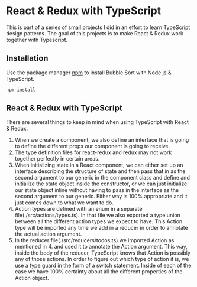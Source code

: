 # React & Redux with TypeScript

This is part of a series of small projects I did in an effort to learn TypeScript design patterns. The goal of this projects is to make React & Redux work together with Typescript.

## Installation

Use the package manager [npm](https://nodejs.org/en/) to install Bubble Sort with Node.js & TypeScript.

```bash
npm install
```

## React & Redux with TypeScript

There are several things to keep in mind when using TypeScript with React & Redux.

1. When we create a component, we also define an interface that is going to define the different props our component is going to receive.
2. The type definition files for react-redux and redux may not work together perfectly in certain areas.
3. When initializing state in a React component, we can either set up an interface describing the structure of state and then pass that in as the second argument to our generic in the component class and define and initialize the state object inside the constructor, or we can just initialize our state object inline without having to pass in the interface as the second argument to our generic. Either way is 100% appropriate and it just comes down to what we want to do.
4. Action types are defined with an enum in a separate file(./src/actions/types.ts). In that file we also exported a type union between all the different action types we expect to have. This Action type will be imported any time we add in a reducer in order to annotate the actual action argument.
5. In the reducer file(./src/reducers/todos.ts) we imported Action as mentioned in 4. and used it to annotate the Action argument. This way, inside the body of the reducer, TypeScript knows that Action is possibly any of those actions. In order to figure out which type of action it is, we use a type guard in the form of a switch statement. Inside of each of the case we have 100% certainty about all the different properties of the Action object.
